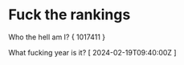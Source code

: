 # Fuck the rankings

Who the hell am I?
{ 1017411 }

What fucking year is it?
[ 2024-02-19T09:40:00Z ]
